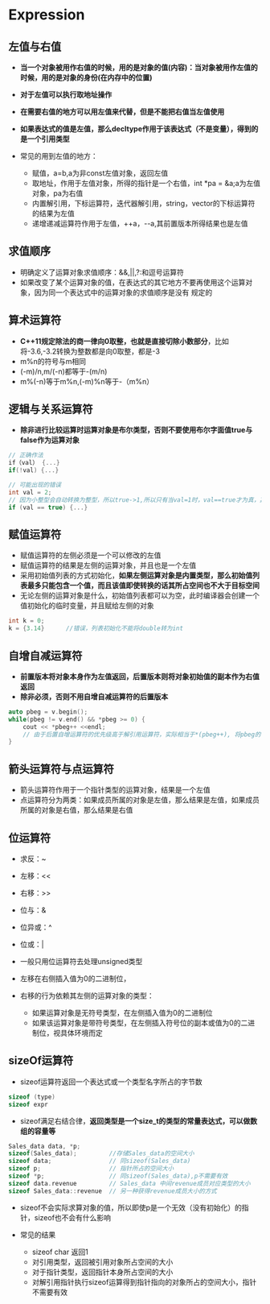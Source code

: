 # Expression

## 左值与右值

- **当一个对象被用作右值的时候，用的是对象的值(内容)：当对象被用作左值的时候，用的是对象的身份(在内存中的位置)**
- **对于左值可以执行取地址操作**
- **在需要右值的地方可以用左值来代替，但是不能把右值当左值使用**
- **如果表达式的值是左值，那么decltype作用于该表达式（不是变量），得到的是一个引用类型**

- 常见的用到左值的地方：
    - 赋值，a=b,a为非const左值对象，返回左值
    - 取地址，作用于左值对象，所得的指针是一个右值，int *pa = &a;a为左值对象，pa为右值
    - 内置解引用，下标运算符，迭代器解引用，string，vector的下标运算符的结果为左值
    - 递增递减运算符作用于左值，++a，--a,其前置版本所得结果也是左值
    
## 求值顺序
- 明确定义了运算对象求值顺序：&&,||,?:和逗号运算符
- 如果改变了某个运算对象的值，在表达式的其它地方不要再使用这个运算对象，因为同一个表达式中的运算对象的求值顺序是没有
 规定的
 
 
## 算术运算符

- **C++11规定除法的商一律向0取整，也就是直接切除小数部分**，比如将-3.6,-3.2转换为整数都是向0取整，都是-3
- m%n的符号与m相同
- (-m)/n,m/(-n)都等于-(m/n)
- m%(-n)等于m%n,(-m)%n等于-（m%n）

## 逻辑与关系运算符

- **除非进行比较运算时运算对象是布尔类型，否则不要使用布尔字面值true与false作为运算对象**

```c++
// 正确作法
if（val） {...}
if(!val) {...}

// 可能出现的错误
int val = 2;
// 因为小整型会自动转换为整型，所以true->1,所以只有当val=1时，val==true才为真，其它都是假
if (val == true) {...}
```

## 赋值运算符

- 赋值运算符的左侧必须是一个可以修改的左值
- 赋值运算符的结果是左侧的运算对象，并且也是一个左值
- 采用初始值列表的方式初始化，**如果左侧运算对象是内置类型，那么初始值列表最多只能包含一个值，而且该值即使转换的话其所占空间也不大于目标空间**
- 无论左侧的运算对象是什么，初始值列表都可以为空，此时编译器会创建一个值初始化的临时变量，并且赋给左侧的对象
 
 ```c++
 int k = 0;
 k = {3.14}      //错误，列表初始化不能将double转为int
 ```
 
## 自增自减运算符

- **前置版本将对象本身作为左值返回，后置版本则将对象初始值的副本作为右值返回**
- **除非必须，否则不用自增自减运算符的后置版本**

```c++
auto pbeg = v.begin();
while(pbeg != v.end() && *pbeg >= 0) {
    cout << *pbeg++ <<endl;
    // 由于后置自增运算符的优先级高于解引用运算符，实际相当于*(pbeg++), 将pbeg的值加1，并且返回运算前对象值的副本
}
```

## 箭头运算符与点运算符

- 箭头运算符作用于一个指针类型的运算对象，结果是一个左值
- 点运算符分为两类：如果成员所属的对象是左值，那么结果是左值，如果成员所属的对象是右值，那么结果是右值

## 位运算符

- 求反：~
- 左移：<<
- 右移：>>
- 位与：&
- 位异或：^
- 位或：|

- 一般只用位运算符去处理unsigned类型
- 左移在右侧插入值为0的二进制位，
- 右移的行为依赖其左侧的运算对象的类型：
   - 如果运算对象是无符号类型，在左侧插入值为0的二进制位
   - 如果该运算对象是带符号类型，在左侧插入符号位的副本或值为0的二进制位，视具体环境而定

## sizeOf运算符

- sizeof运算符返回一个表达式或一个类型名字所占的字节数

```c++
sizeof (type)
sizeof expr
```

- sizeof满足右结合律，**返回类型是一个size_t的类型的常量表达式，可以做数组的容量等**

```c++
Sales_data data, *p;
sizeof(Sales_data);         //存储Sales_data的空间大小
sizeof data;                // 同sizeof(Sales_data)
sizeof p;                   // 指针所占的空间大小
sizeof *p;                  // 同sizeof(Sales_data),p不需要有效
sizeof data.revenue         // Sales_data 中间revenue成员对应类型的大小
sizeof Sales_data::revenue  // 另一种获得revenue成员大小的方式
```

- sizeof不会实际求算对象的值，所以即使p是一个无效（没有初始化）的指针，sizeof也不会有什么影响

- 常见的结果
    - sizeof char 返回1
    - 对引用类型，返回被引用对象所占空间的大小
    - 对于指针类型，返回指针本身所占空间的大小
    - 对解引用指针执行sizeof运算得到指针指向的对象所占的空间大小，指针不需要有效












